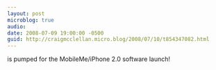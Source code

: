 ```yaml
---
layout: post
microblog: true
audio: 
date: 2008-07-09 19:00:00 -0500
guid: http://craigmcclellan.micro.blog/2008/07/10/t854347082.html
---
```

is pumped for the MobileMe/iPhone 2.0 software launch!
